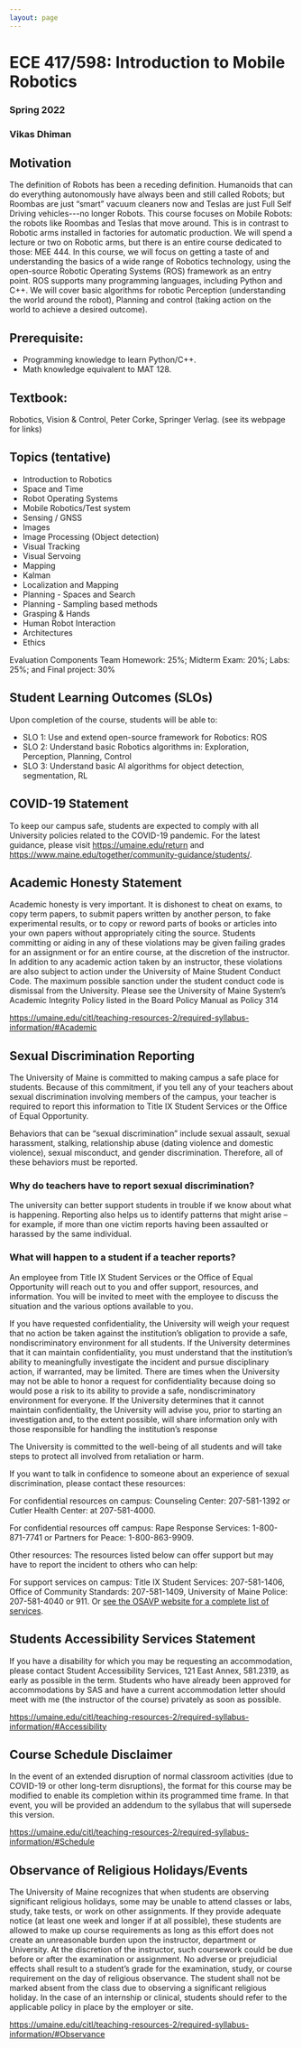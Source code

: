 ```yaml
---
layout: page
---
```


# ECE 417/598: Introduction to Mobile Robotics
### Spring 2022
### Vikas Dhiman

## Motivation
The definition of Robots has been a receding definition. Humanoids that can do everything autonomously have always been and still called Robots; but Roombas are just “smart” vacuum cleaners now and Teslas are just Full Self Driving vehicles---no longer Robots. This course focuses on Mobile Robots: the robots like Roombas and Teslas that move around. This is in contrast to Robotic arms installed in factories for automatic production. We will spend a lecture or two on Robotic arms, but there is an entire course dedicated to those: MEE 444. In this course, we will focus on getting a taste of and understanding the basics of a wide range of Robotics technology, using the open-source Robotic Operating Systems (ROS) framework as an entry point. ROS supports many programming languages, including Python and C++. We will cover basic algorithms for robotic Perception (understanding the world around the robot), Planning and control (taking action on the world to achieve a desired outcome).

## Prerequisite:
* Programming knowledge to learn Python/C++. 
* Math knowledge equivalent to MAT 128.

## Textbook:
Robotics, Vision & Control, Peter Corke, Springer Verlag. (see its webpage for links)


## Topics (tentative)
 * Introduction to Robotics
 * Space and Time
 * Robot Operating Systems
 * Mobile Robotics/Test system
 * Sensing / GNSS
 * Images
 * Image Processing (Object detection)
 * Visual Tracking
 * Visual Servoing
 * Mapping
 * Kalman
 * Localization and Mapping
 * Planning - Spaces and Search
 * Planning - Sampling based methods
 * Grasping & Hands
 * Human Robot Interaction
 * Architectures
 * Ethics

Evaluation Components
Team Homework: 25%; Midterm Exam: 20%; Labs: 25%; and Final project: 30%


## Student Learning Outcomes (SLOs)

Upon completion of the course, students will be able to:
* SLO 1: Use and extend open-source framework for Robotics: ROS
* SLO 2: Understand basic Robotics algorithms in: Exploration, Perception, Planning, Control
* SLO 3: Understand basic AI algorithms for object detection, segmentation, RL

## COVID-19 Statement

To keep our campus safe, students are expected to comply with all University policies related to the COVID-19 pandemic. For the latest guidance, please visit https://umaine.edu/return and https://www.maine.edu/together/community-guidance/students/. 

## Academic Honesty Statement

Academic honesty is very important. It is dishonest to cheat on exams, to copy term papers, to submit papers written by another person, to fake experimental results, or to copy or reword parts of books or articles into your own papers without appropriately citing the source. Students committing or aiding in any of these violations may be given failing grades for an assignment or for an entire course, at the discretion of the instructor. In addition to any academic action taken by an instructor, these violations are also subject to action under the University of Maine Student Conduct Code.  The maximum possible sanction under the student conduct code is dismissal from the University.  Please see the University of Maine System’s Academic Integrity Policy listed in the Board Policy Manual as Policy 314

<https://umaine.edu/citl/teaching-resources-2/required-syllabus-information/#Academic>

## Sexual Discrimination Reporting

The University of Maine is committed to making campus a safe place for students. Because of this commitment, if you tell any of your teachers about sexual discrimination involving members of the campus, your teacher is required to report this information to Title IX Student Services or the Office of Equal Opportunity.

Behaviors that can be “sexual discrimination” include sexual assault, sexual harassment, stalking, relationship abuse (dating violence and domestic violence), sexual misconduct, and gender discrimination.  Therefore, all of these behaviors must be reported.

 

### Why do teachers have to report sexual discrimination?

The university can better support students in trouble if we know about what is happening. Reporting also helps us to identify patterns that might arise – for example, if more than one victim reports having been assaulted or harassed by the same individual.

 

### What will happen to a student if a teacher reports?

An employee from Title IX Student Services or the Office of Equal Opportunity will reach out to you and offer support, resources, and information.  You will be invited to meet with the employee to discuss the situation and the various options available to you.

If you have requested confidentiality, the University will weigh your request that no action be taken against the institution’s obligation to provide a safe, nondiscriminatory environment for all students.  If the University determines that it can maintain confidentiality, you must understand that the institution’s ability to meaningfully investigate the incident and pursue disciplinary action, if warranted, may be limited.  There are times when the University may not be able to honor a request for confidentiality because doing so would pose a risk to its ability to provide a safe, nondiscriminatory environment for everyone.  If the University determines that it cannot maintain confidentiality, the University will advise you, prior to starting an investigation and, to the extent possible, will share information only with those responsible for handling the institution’s response

The University is committed to the well-being of all students and will take steps to protect all involved from retaliation or harm.

If you want to talk in confidence to someone about an experience of sexual discrimination, please contact these resources:

For confidential resources on campus: Counseling Center: 207-581-1392 or Cutler Health Center: at 207-581-4000.

For confidential resources off campus:  Rape Response Services: 1-800-871-7741 or Partners for Peace: 1-800-863-9909.

Other resources:  The resources listed below can offer support but may have to report the incident to others who can help:

For support services on campus: Title IX Student Services: 207-581-1406, Office of Community Standards: 207-581-1409, University of Maine Police: 207-581-4040 or 911. Or [see the OSAVP website for a complete list of services](https://umaine.edu/titleix/).

## Students Accessibility Services Statement 

If you have a disability for which you may be requesting an accommodation, please contact Student Accessibility Services, 121 East Annex, 581.2319, as early as possible in the term. Students who have already been approved for accommodations by SAS and have a current accommodation letter should meet with me (the instructor of the course) privately as soon as possible.

<https://umaine.edu/citl/teaching-resources-2/required-syllabus-information/#Accessibility>

## Course Schedule Disclaimer 

In the event of an extended disruption of normal classroom activities (due to COVID-19 or other long-term disruptions), the format for this course may be modified to enable its completion within its programmed time frame. In that event, you will be provided an addendum to the syllabus that will supersede this version.

<https://umaine.edu/citl/teaching-resources-2/required-syllabus-information/#Schedule>

## Observance of Religious Holidays/Events

The University of Maine recognizes that when students are observing significant religious holidays, some may be unable to attend classes or labs, study, take tests, or work on other assignments. If they provide adequate notice (at least one week and longer if at all possible), these students are allowed to make up course requirements as long as this effort does not create an unreasonable burden upon the instructor, department or University. At the discretion of the instructor, such coursework could be due before or after the examination or assignment. No adverse or prejudicial effects shall result to a student’s grade for the examination, study, or course requirement on the day of religious observance. The student shall not be marked absent from the class due to observing a significant religious holiday. In the case of an internship or clinical, students should refer to the applicable policy in place by the employer or site.

<https://umaine.edu/citl/teaching-resources-2/required-syllabus-information/#Observance>

